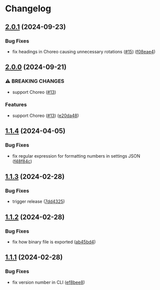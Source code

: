 # Changelog

## [2.0.1](https://github.com/jonahsnider/pathflip/compare/v2.0.0...v2.0.1) (2024-09-23)


### Bug Fixes

* fix headings in Choreo causing unnecessary rotations ([#15](https://github.com/jonahsnider/pathflip/issues/15)) ([f08eae4](https://github.com/jonahsnider/pathflip/commit/f08eae4175235dc8951f767e3223a8a257b2715b))

## [2.0.0](https://github.com/jonahsnider/pathflip/compare/v1.1.4...v2.0.0) (2024-09-21)


### ⚠ BREAKING CHANGES

* support Choreo ([#13](https://github.com/jonahsnider/pathflip/issues/13))

### Features

* support Choreo ([#13](https://github.com/jonahsnider/pathflip/issues/13)) ([e20da48](https://github.com/jonahsnider/pathflip/commit/e20da48f7c4ada1283e685d30ee487a638209012))

## [1.1.4](https://github.com/jonahsnider/pathflip/compare/v1.1.3...v1.1.4) (2024-04-05)


### Bug Fixes

* fix regular expression for formatting numbers in settings JSON ([f48f84c](https://github.com/jonahsnider/pathflip/commit/f48f84c3ca26988de69fd52d6069b4dc37eca140))

## [1.1.3](https://github.com/jonahsnider/pathflip/compare/v1.1.2...v1.1.3) (2024-02-28)


### Bug Fixes

* trigger release ([7dd4325](https://github.com/jonahsnider/pathflip/commit/7dd4325db245e5f243d14f22a46d7cad2b873221))

## [1.1.2](https://github.com/jonahsnider/pathflip/compare/v1.1.1...v1.1.2) (2024-02-28)


### Bug Fixes

* fix how binary file is exported ([ab45bd4](https://github.com/jonahsnider/pathflip/commit/ab45bd498c8427d1a5e6be49210299964a51cbc8))

## [1.1.1](https://github.com/jonahsnider/pathflip/compare/v1.1.0...v1.1.1) (2024-02-28)


### Bug Fixes

* fix version number in CLI ([ef8bee8](https://github.com/jonahsnider/pathflip/commit/ef8bee8fb758ced9af6540321c237033ec320a12))
